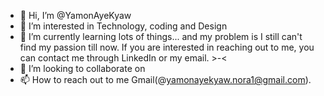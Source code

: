 - 👋 Hi, I’m @YamonAyeKyaw
- 👀 I’m interested in Technology, coding and Design
- 🌱 I’m currently learning lots of things... and my problem is I still can't find my passion till now. If you are interested in reaching out to me, you can contact me through LinkedIn  or my email. >-<
- 💞️ I’m looking to collaborate on 
- 📫 How to reach out to me Gmail(@yamonayekyaw.nora1@gmail.com).

<!---
YamonAyeKyaw/YamonAyeKyaw is a ✨ special ✨ repository because its `README.md` (this file) appears on your GitHub profile.
You can click the Preview link to take a look at your changes.
--->
